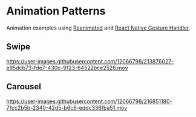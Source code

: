 # Animation Patterns
Animation examples using [Reanimated](https://docs.swmansion.com/react-native-reanimated/docs) and [React Native Gesture Handler](https://docs.swmansion.com/react-native-gesture-handler/docs/).

## Swipe
https://user-images.githubusercontent.com/12066798/213876027-e95dcb73-fde7-430c-9123-64522bce2526.mov

## Carousel
https://user-images.githubusercontent.com/12066798/216851180-71cc2b5b-2340-42d5-b6c6-eddc336fba51.mov

